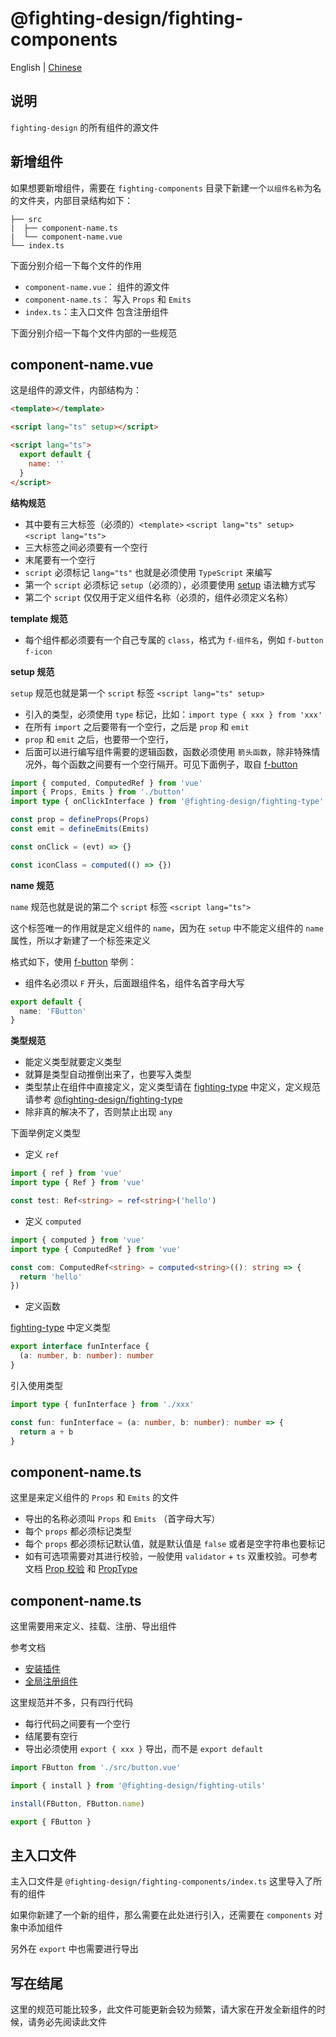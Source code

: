 # @fighting-design/fighting-components

English | [Chinese](./README.md)

## 说明

`fighting-design` 的所有组件的源文件

## 新增组件

如果想要新增组件，需要在 `fighting-components` 目录下新建一个`以组件名称`为名的文件夹，内部目录结构如下：

```
├── src
|  ├── component-name.ts
|  └── component-name.vue
└── index.ts
```

下面分别介绍一下每个文件的作用

- `component-name.vue`： 组件的源文件
- `component-name.ts`： 写入 `Props` 和 `Emits`
- `index.ts`：主入口文件 包含注册组件

下面分别介绍一下每个文件内部的一些规范

## component-name.vue

这是组件的源文件，内部结构为：

```html
<template></template>

<script lang="ts" setup></script>

<script lang="ts">
  export default {
    name: ''
  }
</script>
```

**结构规范**

- 其中要有三大标签（必须的）`<template>` `<script lang="ts" setup>` `<script lang="ts">`
- 三大标签之间必须要有一个空行
- 末尾要有一个空行
- `script` 必须标记 `lang="ts"` 也就是必须使用 `TypeScript` 来编写
- 第一个 `script` 必须标记 `setup`（必须的），必须要使用 [setup](https://staging-cn.vuejs.org/api/sfc-script-setup.html#script-setup) 语法糖方式写
- 第二个 `script` 仅仅用于定义组件名称（必须的，组件必须定义名称）

**template 规范**

- 每个组件都必须要有一个自己专属的 `class`，格式为 `f-组件名`，例如 `f-button` `f-icon`

**setup 规范**

`setup` 规范也就是第一个 `script` 标签 `<script lang="ts" setup>`

- 引入的类型，必须使用 `type` 标记，比如：`import type { xxx } from 'xxx'`
- 在所有 `import` 之后要带有一个空行，之后是 `prop` 和 `emit`
- `prop` 和 `emit` 之后，也要带一个空行，
- 后面可以进行编写组件需要的逻辑函数，函数必须使用 `箭头函数`，除非特殊情况外，每个函数之间要有一个空行隔开。可见下面例子，取自 [f-button](https://github.com/Tyh2001/fighting-design/blob/master/packages/fighting-components/button/src/button.vue)

```ts
import { computed, ComputedRef } from 'vue'
import { Props, Emits } from './button'
import type { onClickInterface } from '@fighting-design/fighting-type'

const prop = defineProps(Props)
const emit = defineEmits(Emits)

const onClick = (evt) => {}

const iconClass = computed(() => {})
```

**name 规范**

`name` 规范也就是说的第二个 `script` 标签 `<script lang="ts">`

这个标签唯一的作用就是定义组件的 `name`，因为在 `setup` 中不能定义组件的 `name` 属性，所以才新建了一个标签来定义

格式如下，使用 [f-button](https://github.com/Tyh2001/fighting-design/blob/master/packages/fighting-components/button/src/button.vue) 举例：

- 组件名必须以 `F` 开头，后面跟组件名，组件名首字母大写

```ts
export default {
  name: 'FButton'
}
```

**类型规范**

- 能定义类型就要定义类型
- 就算是类型自动推倒出来了，也要写入类型
- 类型禁止在组件中直接定义，定义类型请在 [fighting-type](https://github.com/Tyh2001/fighting-design/tree/master/packages/fighting-type) 中定义，定义规范请参考 [@fighting-design/fighting-type](https://github.com/Tyh2001/fighting-design/blob/master/packages/fighting-type/README.md)
- 除非真的解决不了，否则禁止出现 `any`

下面举例定义类型

- 定义 `ref`

```ts
import { ref } from 'vue'
import type { Ref } from 'vue'

const test: Ref<string> = ref<string>('hello')
```

- 定义 `computed`

```ts
import { computed } from 'vue'
import type { ComputedRef } from 'vue'

const com: ComputedRef<string> = computed<string>((): string => {
  return 'hello'
})
```

- 定义函数

[fighting-type](https://github.com/Tyh2001/fighting-design/tree/master/packages/fighting-type) 中定义类型

```ts
export interface funInterface {
  (a: number, b: number): number
}
```

引入使用类型

```ts
import type { funInterface } from './xxx'

const fun: funInterface = (a: number, b: number): number => {
  return a + b
}
```

## component-name.ts

这里是来定义组件的 `Props` 和 `Emits` 的文件

- 导出的名称必须叫 `Props` 和 `Emits` （首字母大写）
- 每个 `props` 都必须标记类型
- 每个 `props` 都必须标记默认值，就是默认值是 `false` 或者是空字符串也要标记
- 如有可选项需要对其进行校验，一般使用 `validator` + `ts` 双重校验。可参考文档 [Prop 校验](https://staging-cn.vuejs.org/guide/components/props.html#prop-validation) 和 [PropType](https://staging-cn.vuejs.org/api/utility-types.html#proptypet)

## component-name.ts

这里需要用来定义、挂载、注册、导出组件

参考文档

- [安装插件](https://staging-cn.vuejs.org/api/application.html#app-use)
- [全局注册组件](https://staging-cn.vuejs.org/guide/components/registration.html#global-registration)

这里规范并不多，只有四行代码

- 每行代码之间要有一个空行
- 结尾要有空行
- 导出必须使用 `export { xxx }` 导出，而不是 `export default`

```ts
import FButton from './src/button.vue'

import { install } from '@fighting-design/fighting-utils'

install(FButton, FButton.name)

export { FButton }
```

## 主入口文件

主入口文件是 `@fighting-design/fighting-components/index.ts` 这里导入了所有的组件

如果你新建了一个新的组件，那么需要在此处进行引入，还需要在 `components` 对象中添加组件

另外在 `export` 中也需要进行导出

## 写在结尾

这里的规范可能比较多，此文件可能更新会较为频繁，请大家在开发全新组件的时候，请务必先阅读此文件
